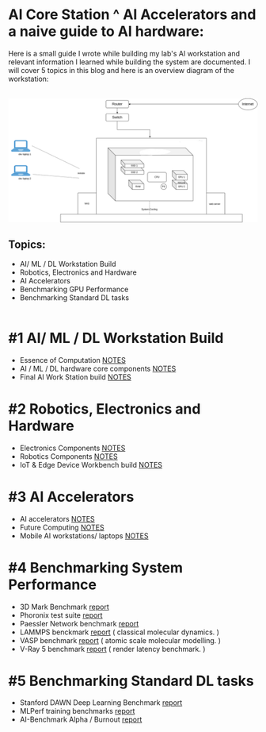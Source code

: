 # AI Core Station ^ AI Accelerators and a naive guide to AI hardware:
Here is a small guide I wrote while building my lab's AI workstation and relevant information I learned while building the system are documented. I will cover 5 topics in this blog and here is an overview diagram of the workstation:
<br /><br />

<img src="./img/ai_core.png">
<br />

## Topics:
- AI/ ML / DL Workstation Build
- Robotics, Electronics and Hardware
- AI Accelerators
- Benchmarking GPU Performance
- Benchmarking Standard DL tasks
<br /><br />

# #1 AI/ ML / DL Workstation Build
- Essence of Computation [NOTES]()
- AI / ML / DL hardware core components [NOTES]()
- Final AI Work Station build [NOTES]()

# #2 Robotics, Electronics and Hardware
- Electronics Components [NOTES]()
- Robotics Components [NOTES]()
- IoT & Edge Device Workbench build [NOTES]()

# #3 AI Accelerators
- AI accelerators [NOTES]()
- Future Computing [NOTES]()
- Mobile AI workstations/ laptops [NOTES]()

# #4 Benchmarking System Performance
- 3D Mark Benchmark [report]()
- Phoronix test suite [report]()
- Paessler Network benchmark [report]()
- LAMMPS benckmark [report](https://lammps.org/bench.html) ( classical molecular dynamics. )
- VASP benchmark [report](https://www.hpc.cineca.it/content/vasp-benchmark) ( atomic scale molecular modelling. )
- V-Ray 5 benchmark [report](https://www.chaos.com/vray/benchmark) ( render latency benchmark. )

# #5 Benchmarking Standard DL tasks
- Stanford DAWN Deep Learning Benchmark [report]()
- MLPerf training benchmarks [report]()
- AI-Benchmark Alpha / Burnout [report]()